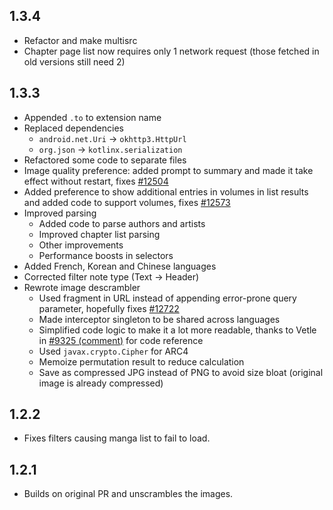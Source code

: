 ## 1.3.4

- Refactor and make multisrc
- Chapter page list now requires only 1 network request (those fetched in old versions still need 2)

## 1.3.3

- Appended `.to` to extension name
- Replaced dependencies
  - `android.net.Uri` → `okhttp3.HttpUrl`
  - `org.json` → `kotlinx.serialization`
- Refactored some code to separate files
- Image quality preference: added prompt to summary and made it take effect without restart, fixes [#12504](https://github.com/tachiyomi-extensions-org/tachiyomi-extensions/issues/12504)
- Added preference to show additional entries in volumes in list results and added code to support volumes, fixes [#12573](https://github.com/tachiyomi-extensions-org/tachiyomi-extensions/issues/12573)
- Improved parsing
  - Added code to parse authors and artists
  - Improved chapter list parsing
  - Other improvements
  - Performance boosts in selectors
- Added French, Korean and Chinese languages
- Corrected filter note type (Text → Header)
- Rewrote image descrambler
  - Used fragment in URL instead of appending error-prone query parameter, hopefully fixes [#12722](https://github.com/tachiyomi-extensions-org/tachiyomi-extensions/issues/12722)
  - Made interceptor singleton to be shared across languages
  - Simplified code logic to make it a lot more readable, thanks to Vetle in [#9325 (comment)](https://github.com/tachiyomi-extensions-org/tachiyomi-extensions/pull/9325#issuecomment-1100950110) for code reference
  - Used `javax.crypto.Cipher` for ARC4
  - Memoize permutation result to reduce calculation
  - Save as compressed JPG instead of PNG to avoid size bloat (original image is already compressed)

## 1.2.2

- Fixes filters causing manga list to fail to load.

## 1.2.1

- Builds on original PR and unscrambles the images.
